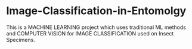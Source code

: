 # Image-Classification-in-Entomolgy
This is a MACHINE LEARNING project which uses traditional ML methods and COMPUTER VISION for IMAGE CLASSIFICATION used on Insect Specimens.
